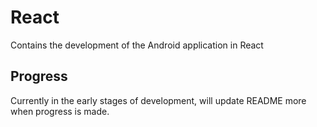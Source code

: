 # React

Contains the development of the Android application in React

## Progress

Currently in the early stages of development, will update README more when progress is made.
